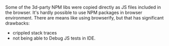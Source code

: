 Some of the 3d-party NPM libs were copied directly as JS files included in the browser. It's hardly possible to use NPM 
packages in browser environment. There are means like using browserify, but that has significant drawbacks:

- crippled stack traces 
- not being able to Debug JS tests in IDE.